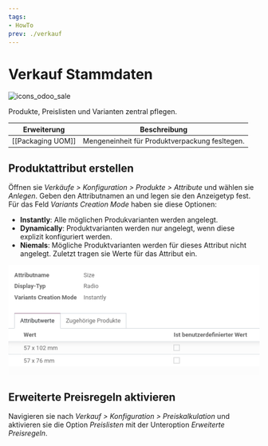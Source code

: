 ```yaml
---
tags:
- HowTo
prev: ./verkauf
---
```

# Verkauf Stammdaten
![icons_odoo_sale](assets/icons_odoo_sale.png)

Produkte, Preislisten und Varianten zentral pflegen.

| Erweiterung       | Beschreibung                            |
| ----------------- | --------------------------------------- |
| [[Packaging UOM]] | Mengeneinheit für Produktverpackung fesltegen. |

## Produktattribut erstellen

Öffnen sie *Verkäufe > Konfiguration > Produkte > Attribute* und wählen sie *Anlegen*. Geben den Attributnamen an und legen sie den Anzeigetyp fest. Für das Feld *Variants Creation Mode* haben sie diese Optionen:
* **Instantly**: Alle möglichen Produkvarianten werden angelegt.
* **Dynamically**: Produktvarianten werden nur angelegt, wenn diese explizit konfiguriert werden.
* **Niemals**: Mögliche Produktvarianten werden für dieses Attribut nicht angelegt.
Zuletzt tragen sie Werte für das Attribut ein.

![](assets/Verkauf%20Stammdaten%20Produktattributte.png)

## Erweiterte Preisregeln aktivieren

Navigieren sie nach *Verkauf > Konfiguration > Preiskalkulation* und aktivieren sie die Option *Preislisten* mit der Unteroption *Erweiterte Preisregeln*.